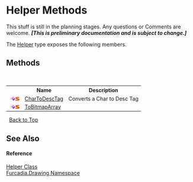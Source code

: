 # Helper Methods
This stuff is still in the planning stages. Any questions or Comments are welcome. _**\[This is preliminary documentation and is subject to change.\]**_

The <a href="T_Furcadia_Drawing_Helper">Helper</a> type exposes the following members.


## Methods
&nbsp;<table><tr><th></th><th>Name</th><th>Description</th></tr><tr><td>![Public method](media/pubmethod.gif "Public method")![Static member](media/static.gif "Static member")</td><td><a href="M_Furcadia_Drawing_Helper_CharToDescTag">CharToDescTag</a></td><td>
Converts a Char to Desc Tag</td></tr><tr><td>![Public method](media/pubmethod.gif "Public method")![Static member](media/static.gif "Static member")</td><td><a href="M_Furcadia_Drawing_Helper_ToBitmapArray">ToBitmapArray</a></td><td /></tr></table>&nbsp;
<a href="#helper-methods">Back to Top</a>

## See Also


#### Reference
<a href="T_Furcadia_Drawing_Helper">Helper Class</a><br /><a href="N_Furcadia_Drawing">Furcadia.Drawing Namespace</a><br />